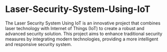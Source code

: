 # Laser-Security-System-Using-IoT
The Laser Security System Using IoT is an innovative project that combines laser technology with Internet of Things (IoT) to create a robust and advanced security solution. This project aims to enhance traditional security measures by integrating modern technologies, providing a more intelligent and responsive security system.
